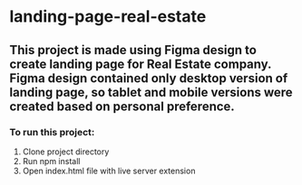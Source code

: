 # landing-page-real-estate

## This project is made using Figma design to create landing page for Real Estate company. Figma design contained only desktop version of landing page, so tablet and mobile versions were created based on personal preference.

### To run this project:
1. Clone project directory
2. Run npm install
3. Open index.html file with live server extension